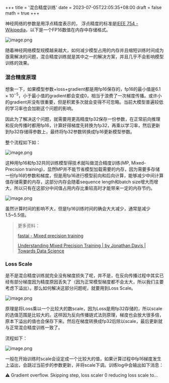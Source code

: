 +++
title = '混合精度训练'
date = 2023-07-05T22:05:35+08:00
draft = false
math = true
+++

神经网络的参数是用浮点精度表示的， 浮点精度的标准是[IEEE 754 - Wikipedia](https://en.wikipedia.org/wiki/IEEE_754)，以下是一个FP16数值在内存中存储格式。


![image.png](https://raw.githubusercontent.com/dawson-chen/picgo-repo/master/69dad0f777664397b6fd63a0e51ce01b%7Etplv-k3u1fbpfcp-watermark.png)

随着神经网络模型规模越来越大，如何减少模型占用的内存并且缩短训练时间成为亟需解决的问题，混合精度训练就是其中之一的解决方案，并且几乎不会影响模型训练的效果。

### 混合精度原理

想象一下，如果模型参数+loss+gradient都是用fp16保存的，fp16的最小值是$6.1\times 10^{-5}$，小于最小值的gradient都会变成0，相当于浪费了一次梯度传播。或许小的gradient并没有很重要，但是积累多次就会变得不可忽略。当前大模型普遍较低的学习率也会加剧这个问题的影响。

因此为了解决这个问题，就需要用更高精度fp32保存一份参数，在正常前向推理和反向传播时都用fp16，计算好得梯度先转换为fp32，再乘以学习率，然后更新到fp32存储得参数上，最终将fp32参数转换成fp16更新模型参数。

整个流程如下如：

![image.png](https://raw.githubusercontent.com/dawson-chen/picgo-repo/master/44c5d5434195494497788c6c8696486a%7Etplv-k3u1fbpfcp-watermark.png)

这种用fp16和fp32共同训练模型得技术就叫做混合精度训练(MP, Mixed-Precision training)，显然MP并不能节省模型加载需要的内存，因为需要多存储一份fp16的参数和梯度，但是用fp16进行模型前向和后向计算，能够减少中间计算值存储需要的内存，这部分内存会随着sequence length和batch size增大而增大，所以只有在这部分中间值占用内存比重较高时才能带来一定的内存节约。

![image.png](https://raw.githubusercontent.com/dawson-chen/picgo-repo/master/c804603140bf452380710e1cf0912b2e%7Etplv-k3u1fbpfcp-watermark.png)

虽然计算时间的影响不大，但是fp16训练时间的确会大大减少，通常是减少1.5~5.5倍。

> 更多资料：
>
> [fastai - Mixed precision training](https://docs.fast.ai/callback.fp16.html#A-little-bit-of-theory)
>
> [Understanding Mixed Precision Training | by Jonathan Davis | Towards Data Science](https://towardsdatascience.com/understanding-mixed-precision-training-4b246679c7c4)

### Loss Scale

是不是混合精度训练就完全没有梯度损失了呢，并不是，在反向传播过程中其实已经有部分梯度因为精度原因丢失了（因为正常模型梯度都不会太大，所以我们主要考虑下溢出）。那么如何解决这部分问题呢，就要用到Loss Scale。

![image.png](https://raw.githubusercontent.com/dawson-chen/picgo-repo/master/4e30527b86d24f16b20b39ef4fac41b8%7Etplv-k3u1fbpfcp-watermark.png)

原理是将Loss乘以一个比较大的数scale，因为Loss是用fp32存储的，所以scale的选值范围是比较大的。这样因为反向传播链式法则原理，梯度也会放大很多倍，原本下溢出的值也会保存下来。然后在梯度转换成fp32后除以scale，最后更新就与正常混合精度训练一致了。

流程如下：

![image.png](https://raw.githubusercontent.com/dawson-chen/picgo-repo/master/a7c0424fa10f40ddbb67f202e05f73fd%7Etplv-k3u1fbpfcp-watermark.png)

一般在开始训练时scale会设定成一个比较大的值，如果计算过程中fp16梯度发生上溢出，会跳过当前步的参数更新，并将scale下调。训练log中会输出如下消息：

<aside> ⚠️ Gradient overflow. Skipping step, loss scaler 0 reducing loss scale to…

</aside>